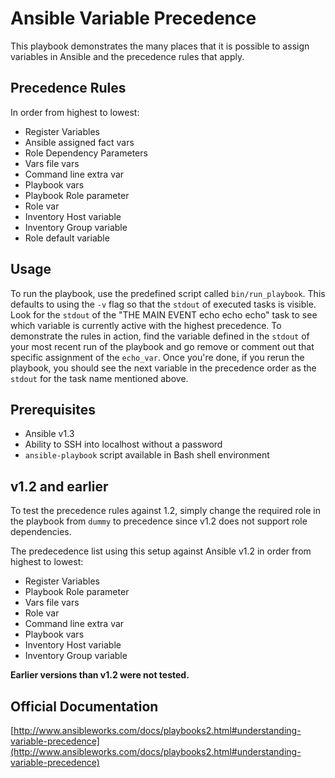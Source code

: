 # Ansible Variable Precedence

This playbook demonstrates the many places that it
is possible to assign variables in Ansible and the
precedence rules that apply.

## Precedence Rules

In order from highest to lowest:

* Register Variables
* Ansible assigned fact vars
* Role Dependency Parameters
* Vars file vars
* Command line extra var
* Playbook vars
* Playbook Role parameter
* Role var
* Inventory Host variable
* Inventory Group variable
* Role default variable

## Usage

To run the playbook, use the predefined script called
`bin/run_playbook`. This defaults to using the `-v` flag
so that the `stdout` of executed tasks is visible. Look
for the `stdout` of the "THE MAIN EVENT echo echo echo"
task to see which variable is currently active with the
highest precedence. To demonstrate the rules in action,
find the variable defined in the `stdout` of your most
recent run of the playbook and go remove or comment out
that specific assignment of the `echo_var`. Once you're
done, if you rerun the playbook, you should see the next
variable in the precedence order as the `stdout` for the
task name mentioned above.

## Prerequisites

* Ansible v1.3
* Ability to SSH into localhost without a password
* `ansible-playbook` script available in Bash shell environment

## v1.2 and earlier

To test the precedence rules against 1.2, simply change the
required role in the playbook from `dummy` to precedence since
v1.2 does not support role dependencies.

The predecedence list using this setup against Ansible v1.2
in order from highest to lowest:

* Register Variables
* Playbook Role parameter
* Vars file vars
* Role var
* Command line extra var
* Playbook vars
* Inventory Host variable
* Inventory Group variable

__Earlier versions than v1.2 were not tested.__

## Official Documentation

[http://www.ansibleworks.com/docs/playbooks2.html#understanding-variable-precedence](http://www.ansibleworks.com/docs/playbooks2.html#understanding-variable-precedence)

